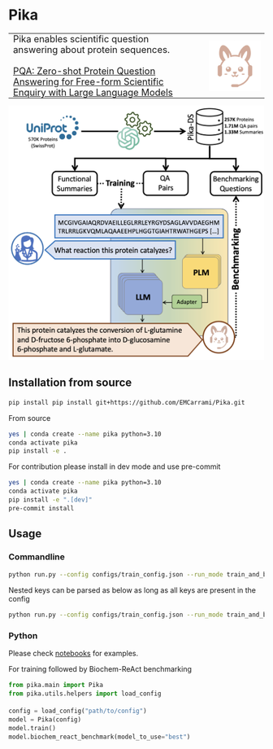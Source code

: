 # Pika

<table width="10%" border="0" cellspacing="0" cellpadding="0">
  <tr>
    <td style="font-size: 18px; width: 75%; padding-top: 0; padding-bottom: 0;">
      Pika enables scientific question answering about protein sequences.
      <br>
      <br>
      <a href="https://arxiv.org/abs/5421595">PQA: Zero-shot Protein Question Answering for Free-form Scientific Enquiry with Large Language Models</a>
    </td>
    <td style="padding-top: 0; padding-bottom: 0;"><img src="assets/Pika_logo.png" title="Pika Framework" height="100" style="float: right;"></td>
  </tr>
</table>


<p align="left"><img src="assets/Pika.png" title="Pika Framework" height="500"></p>

## Installation from source

```bash
pip install pip install git+https://github.com/EMCarrami/Pika.git
```

From source
```bash
yes | conda create --name pika python=3.10
conda activate pika
pip install -e .
```

For contribution please install in dev mode and use pre-commit
```bash
yes | conda create --name pika python=3.10
conda activate pika
pip install -e ".[dev]"
pre-commit install
```

## Usage

### Commandline

```bash
python run.py --config configs/train_config.json --run_mode train_and_benchmark
```

Nested keys can be parsed as below as long as all keys are present in the config
```bash
python run.py --config configs/train_config.json --run_mode train_and_benchmark --model.enable_gradient_checkpointing True
```

### Python

Please check [notebooks](https://github.com/EMCarrami/Pika/tree/main/notebooks) for examples.

For training followed by Biochem-ReAct benchmarking
```python
from pika.main import Pika
from pika.utils.helpers import load_config

config = load_config("path/to/config")
model = Pika(config)
model.train()
model.biochem_react_benchmark(model_to_use="best")
```
